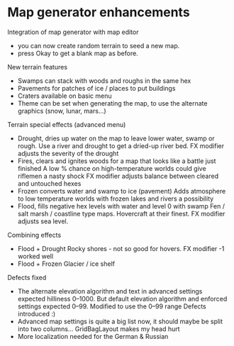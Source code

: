 # Map generator enhancements

Integration of map generator with map editor

- you can now create random terrain to seed a new map.
- press Okay to get a blank map as before.

New terrain features

- Swamps can stack with woods and roughs in the same hex
- Pavements for patches of ice / places to put buildings
- Craters available on basic menu
- Theme can be set when generating the map, to use the alternate graphics (snow, lunar, mars...)

Terrain special effects (advanced menu)

- Drought, dries up water on the map to leave lower water, swamp or rough. Use a river and drought to get a dried-up
  river bed. FX modifier adjusts the severity of the drought
- Fires, clears and ignites woods for a map that looks like a battle just finished A low % chance on high-temperature
  worlds could give riflemen a nasty shock FX modifier adjusts balance between cleared and untouched hexes
- Frozen converts water and swamp to ice (pavement) Adds atmosphere to low temperature worlds with frozen lakes and
  rivers a possibility
- Flood, fills negative hex levels with water and level 0 with swamp Fen / salt marsh / coastline type maps. Hovercraft
  at their finest. FX modifier adjusts sea level.

Combining effects

- Flood + Drought
  Rocky shores - not so good for hovers.
  FX modifier -1 worked well
- Flood + Frozen
  Glacier / ice shelf

Defects fixed

- The alternate elevation algorithm and text in advanced settings expected hilliness 0–1000. But default elevation
  algorithm and enforced settings expected 0–99. Modified to use the 0–99 range Defects introduced :)
- Advanced map settings is quite a big list now, it should maybe be split into two columns... GridBagLayout makes my
  head hurt
- More localization needed for the German & Russian
